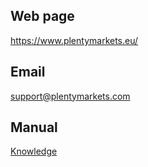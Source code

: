 ## Web page
 
https://www.plentymarkets.eu/
 
## Email
 
support@plentymarkets.com

## Manual

<a href="https://knowledge.plentymarkets.com/en/omni-channel/multi-channel/mercateo" target="_blank">Knowledge</a>